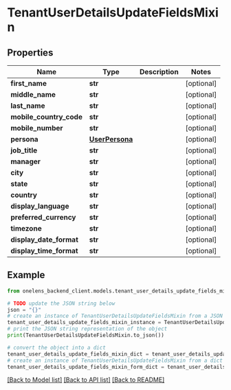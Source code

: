 # TenantUserDetailsUpdateFieldsMixin


## Properties

Name | Type | Description | Notes
------------ | ------------- | ------------- | -------------
**first_name** | **str** |  | [optional] 
**middle_name** | **str** |  | [optional] 
**last_name** | **str** |  | [optional] 
**mobile_country_code** | **str** |  | [optional] 
**mobile_number** | **str** |  | [optional] 
**persona** | [**UserPersona**](UserPersona.md) |  | [optional] 
**job_title** | **str** |  | [optional] 
**manager** | **str** |  | [optional] 
**city** | **str** |  | [optional] 
**state** | **str** |  | [optional] 
**country** | **str** |  | [optional] 
**display_language** | **str** |  | [optional] 
**preferred_currency** | **str** |  | [optional] 
**timezone** | **str** |  | [optional] 
**display_date_format** | **str** |  | [optional] 
**display_time_format** | **str** |  | [optional] 

## Example

```python
from onelens_backend_client.models.tenant_user_details_update_fields_mixin import TenantUserDetailsUpdateFieldsMixin

# TODO update the JSON string below
json = "{}"
# create an instance of TenantUserDetailsUpdateFieldsMixin from a JSON string
tenant_user_details_update_fields_mixin_instance = TenantUserDetailsUpdateFieldsMixin.from_json(json)
# print the JSON string representation of the object
print(TenantUserDetailsUpdateFieldsMixin.to_json())

# convert the object into a dict
tenant_user_details_update_fields_mixin_dict = tenant_user_details_update_fields_mixin_instance.to_dict()
# create an instance of TenantUserDetailsUpdateFieldsMixin from a dict
tenant_user_details_update_fields_mixin_form_dict = tenant_user_details_update_fields_mixin.from_dict(tenant_user_details_update_fields_mixin_dict)
```
[[Back to Model list]](../README.md#documentation-for-models) [[Back to API list]](../README.md#documentation-for-api-endpoints) [[Back to README]](../README.md)


